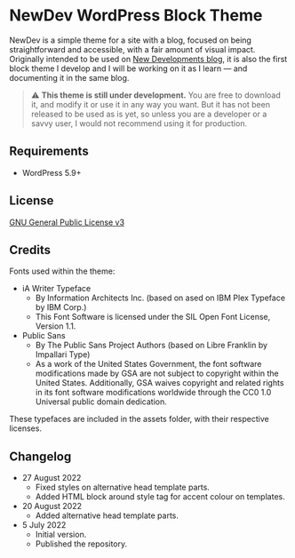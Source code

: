 # NewDev WordPress Block Theme

NewDev is a simple theme for a site with a blog, focused on being straightforward and accessible, with a fair amount of visual impact. Originally intended to be used on [New Developments blog](http://franrosa.com/blog/), it is also the first block theme I develop and I will be working on it as I learn — and documenting it in the same blog.

> :warning: **This theme is still under development.** You are free to download it, and modify it or use it in any way you want. But it has not been released to be used as is yet, so unless you are a developer or a savvy user, I would not recommend using it for production.

## Requirements

- WordPress 5.9+

## License

[GNU General Public License v3](https://www.gnu.org/licenses/gpl-3.0.html)

## Credits

Fonts used within the theme:

- iA Writer Typeface
    - By Information Architects Inc. (based on ased on IBM Plex Typeface by IBM Corp.)
    - This Font Software is licensed under the SIL Open Font License, Version 1.1.
- Public Sans
    - By The Public Sans Project Authors (based on Libre Franklin by Impallari Type)
    - As a work of the United States Government, the font software modifications made by GSA are not subject to copyright within the United States. Additionally, GSA waives copyright and related rights in its font software modifications worldwide through the CC0 1.0 Universal public domain dedication.

These typefaces are included in the assets folder, with their respective licenses.

## Changelog

- 27 August 2022
    - Fixed styles on alternative head template parts.
    - Added HTML block around style tag for accent colour on templates.
- 20 August 2022
    - Added alternative head template parts.
- 5 July 2022
    - Initial version.
    - Published the repository.